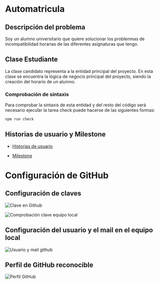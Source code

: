 # Automatricula
## Descripción del problema

Soy un alumno universitario que quiere solucionar los problenmas de incompatibilidad horarias de las diferentes asignaturas que tengo.


## Clase Estudiante

La clase candidato representa a la entidad principal del proyecto. En esta clase se encuentra la lógica de negocio principal del proyecto, siendo la creación del horario de un alumno.

### Comprobación de sintaxis

Para comprobar la sintaxis de esta entidad y del resto del código será necesario ejecular la tarea check puede hacerse de las siguientes formas:

```bash
npm run check
```

## Historias de usuario y Milestone

- [Historias de usuario](./doc/historias_usuario.md)

- [Milestone](./doc/milestone.md)

# Configuración de GitHub

## Configuración de claves

![Clave en Github](./doc/captura_ssh.png)

![Comprobación clave equipo local](./doc/captura_ssh_local.png)

## Configuración del usuario y el mail en el equipo local

![Usuario y mail github](./doc/captura_config.png)

## Perfil de GitHub reconocible

![Perfil GitHub](./doc/captura_foto.png)

